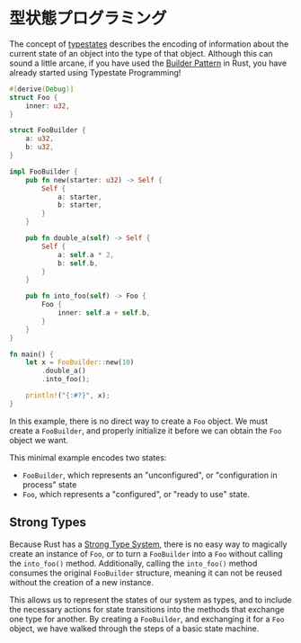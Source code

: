 <!-- # Typestate Programming -->

# 型状態プログラミング

The concept of [typestates] describes the encoding of information about the current state of an object into the type of that object. Although this can sound a little arcane, if you have used the [Builder Pattern] in Rust, you have already started using Typestate Programming!

[typestates]: https://en.wikipedia.org/wiki/Typestate_analysis
[Builder Pattern]: https://doc.rust-lang.org/1.0.0/style/ownership/builders.html

```rust
#[derive(Debug)]
struct Foo {
    inner: u32,
}

struct FooBuilder {
    a: u32,
    b: u32,
}

impl FooBuilder {
    pub fn new(starter: u32) -> Self {
        Self {
            a: starter,
            b: starter,
        }
    }

    pub fn double_a(self) -> Self {
        Self {
            a: self.a * 2,
            b: self.b,
        }
    }

    pub fn into_foo(self) -> Foo {
        Foo {
            inner: self.a + self.b,
        }
    }
}

fn main() {
    let x = FooBuilder::new(10)
        .double_a()
        .into_foo();

    println!("{:#?}", x);
}
```

In this example, there is no direct way to create a `Foo` object. We must create a `FooBuilder`, and properly initialize it before we can obtain the `Foo` object we want.

This minimal example encodes two states:

* `FooBuilder`, which represents an "unconfigured", or "configuration in process" state
* `Foo`, which represents a "configured", or "ready to use" state.

## Strong Types

Because Rust has a [Strong Type System], there is no easy way to magically create an instance of `Foo`, or to turn a `FooBuilder` into a `Foo` without calling the `into_foo()` method. Additionally, calling the `into_foo()` method consumes the original `FooBuilder` structure, meaning it can not be reused without the creation of a new instance.

[Strong Type System]: https://en.wikipedia.org/wiki/Strong_and_weak_typing

This allows us to represent the states of our system as types, and to include the necessary actions for state transitions into the methods that exchange one type for another. By creating a `FooBuilder`, and exchanging it for a `Foo` object, we have walked through the steps of a basic state machine.